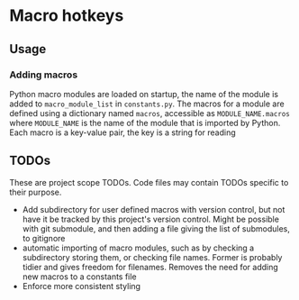 # Macro hotkeys



## Usage

### Adding macros

Python macro modules are loaded on startup, the name of the module is added to `macro_module_list` in `constants.py`. The macros for a module are defined using a dictionary named `macros`, accessible as `MODULE_NAME.macros` where `MODULE_NAME` is the name of the module that is imported by Python. Each macro is a key-value pair, the key is a string for reading 



## TODOs

These are project scope TODOs. Code files may contain TODOs specific to their purpose.

- Add subdirectory for user defined macros with version control, but not have it be tracked by this project's version control. Might be possible with git submodule, and then adding a file giving the list of submodules, to gitignore
- automatic importing of macro modules, such as by checking a subdirectory storing them, or checking file names. Former is probably tidier and gives freedom for filenames. Removes the need for adding new macros to a constants file
- Enforce more consistent styling
